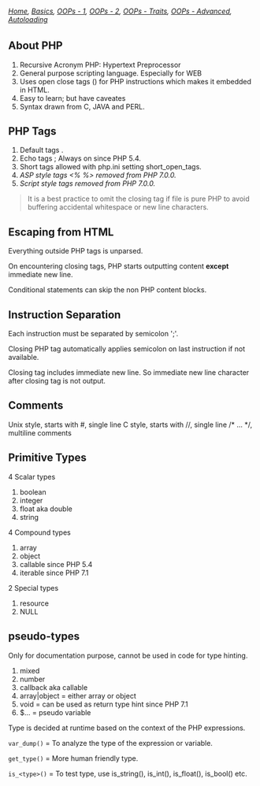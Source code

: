 ###### *[Home](https://tashbalrai.github.io)*, [Basics](https://tashbalrai.github.io/php/basics.html), [OOPs - 1](https://tashbalrai.github.io/php/oops/basics.html), [OOPs - 2](https://tashbalrai.github.io/php/oops/basics2.html), [OOPs - Traits](https://tashbalrai.github.io/php/oops/traits.html), [OOPs - Advanced](https://tashbalrai.github.io/php/oops/advanced.html), [Autoloading](https://tashbalrai.github.io/php/oops/autoloading.html)

## About PHP
1. Recursive Acronym PHP: Hypertext Preprocessor
2. General purpose scripting language. Especially for WEB
3. Uses open close tags (<?php ?>) for PHP instructions which makes it embedded in HTML.
4. Easy to learn; but have caveates
5. Syntax drawn from C, JAVA and PERL.

## PHP Tags
1. Default tags <?php ?>.
2. Echo tags <?= ?>; Always on since PHP 5.4.
3. Short tags <? ?> allowed with php.ini setting short_open_tags.
4. *ASP style tags <% %> removed from PHP 7.0.0.*
5. *Script style tags <script language="php"></script> removed from PHP 7.0.0.*

> It is a best practice to omit the closing tag if file is pure PHP to avoid buffering accidental whitespace or new line characters.

## Escaping from HTML
Everything outside PHP tags is unparsed.

On encountering closing tags, PHP starts outputting content **except** immediate new line.

Conditional statements can skip the non PHP content blocks.

## Instruction Separation
Each instruction must be separated by semicolon ';'.

Closing PHP tag automatically applies semicolon on last instruction if not available.

Closing tag includes immediate new line. So immediate new line character after closing tag is not output.

## Comments
Unix style, starts with #, single line
C style, starts with //, single line
/\* ... \*/, multiline comments

## Primitive Types
4 Scalar types
  1. boolean
  2. integer
  3. float aka double
  4. string

4 Compound types
  1. array
  2. object
  3. callable since PHP 5.4
  4. iterable since PHP 7.1

2 Special types
  1. resource
  2. NULL
  
## pseudo-types
Only for documentation purpose, cannot be used in code for type hinting.
1. mixed
2. number
3. callback aka callable
4. array|object = either array or object
5. void = can be used as return type hint since PHP 7.1
6. $... = pseudo variable

Type is decided at runtime based on the context of the PHP expressions.

```var_dump()``` = To analyze the type of the expression or variable.

```get_type()``` = More human friendly type.

```is_<type>()``` = To test type, use is_string(), is_int(), is_float(), is_bool() etc.

 

